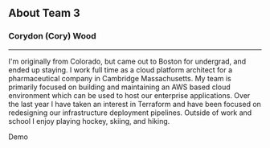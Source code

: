## About Team 3 

### Corydon (Cory) Wood

---
I'm originally from Colorado, but came out to Boston for undergrad, and ended up staying. I work full time as a cloud platform architect for a pharmaceutical company in Cambridge
Massachusetts. My team is primarily focused on building and maintaining an AWS based cloud environment
which can be used to host our enterprise applications. Over the last year I have
taken an interest in Terraform and have been focused on redesigning our infrastructure deployment pipelines. Outside of work and school
I enjoy playing hockey, skiing, and hiking.


Demo